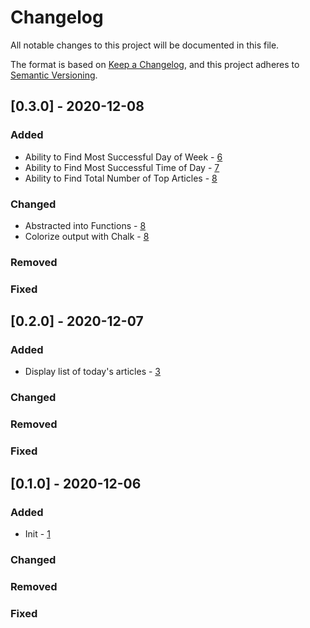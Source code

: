 # Changelog

All notable changes to this project will be documented in this file.

The format is based on [Keep a Changelog](https://keepachangelog.com/en/1.0.0/),
and this project adheres to [Semantic Versioning](https://semver.org/spec/v2.0.0.html).

## [0.3.0] - 2020-12-08

### Added

- Ability to Find Most Successful Day of Week - [6](https://github.com/alexlee-dev/post-time-tool/issues/6)
- Ability to Find Most Successful Time of Day - [7](https://github.com/alexlee-dev/post-time-tool/issues/7)
- Ability to Find Total Number of Top Articles - [8](https://github.com/alexlee-dev/post-time-tool/issues/8)

### Changed

- Abstracted into Functions - [8](https://github.com/alexlee-dev/post-time-tool/issues/8)
- Colorize output with Chalk - [8](https://github.com/alexlee-dev/post-time-tool/issues/8)

### Removed

### Fixed

## [0.2.0] - 2020-12-07

### Added

- Display list of today's articles - [3](https://github.com/alexlee-dev/post-time-tool/issues/3)

### Changed

### Removed

### Fixed

## [0.1.0] - 2020-12-06

### Added

- Init - [1](https://github.com/alexlee-dev/post-time-tool/issues/1)

### Changed

### Removed

### Fixed
